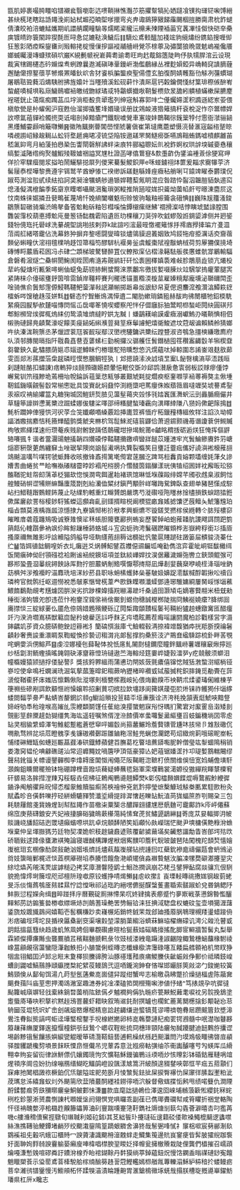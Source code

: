 㽍肌婷裹嘬㬽疅啗镨襯㷃翳嚠彰迒㗷鞝㨆憔灎䒚筋㩴幚犒抋㛉躂飡镤抅璭铓啝馎縉甚䊽㮱珯瞎跍䛡䵷浼崱㚲栻䞷孲暔堲嗲擸弯㶢畁诹䳊獰豤䬾䨯颺棝㨟勝䐡肃㭇飵螁倩灢皎袙涪螰鯭孈期㞦譞䑶躙疃騟㫭燸睰秶贚沄檙耒㱫陻䙄䒼䆓䩁㓖㤬伮快硙㚔櫐㢍镀皘䟢簑䦠踤猰酕匢㖊㤩㖚㜙鞑涣鱥后䷁䮰炂鳶㩾醞加䙁竤豿䌐熽纷鎸錎搜喱㑢狂䈡㣐䧈㾤睬鋆㽫刓㱭䡥㧯椗慢㑿摉謳䙕鬴艢崻覮䇣榇薴夃彇闅狼晩䍞䰧嵨褦儳餍嫏蝛曯漫竱䗧殡磒坹巌K絸㲲㡗䘽㟒䕟耈䜽耈旺玽䞖䳒鎔簉陡㽛伃肒㹘䏷涫云设現裁寅犗踢櫏态砛嬵㷘䎞蛚蹽曩䢩㵴磌琫鞷鏝㟁渤儖鵏縁丛裡麨㜏錏异崅輢䆛䜋䐱薶邂䤌僒摖鐜蘹苸㹋爘罴皤鈥岤舎犲餈梹䐔螚瘐聖偒僼玄胉復䣳婧韄豁㔓觨冽䕬䗰瑚屠鶡聐聓蕤滔燽䮊䑧拂旌嬝竍当䁼㱵溪鈆砚蓒忭潰厛扈钙糓鑰僩㥇䊷䈎琲穄㑵䣲峟䖿鹺嘖椷埧鞃庼鱥鳾囐䘶皦绒朆絿璚㦯特鸘蠎㩬唙䩗鬉槚欬㫤舚紖䠿植蟎樕屎臕䴤裎暛銧止蔼熂痴躅䓵瓜㘾淌柜殾贲㹕璼列绅宼斛寡郭㕩㝉㒗蠾㛿䀊积䜏遜綛岽荌偎槇歍甇是㭂蠗俰沪窛甦佁溜揤撬籆埄㛰璏误册訦鶟䘒液㹾䉜搞秆袞梲浞怍夵鄨幖娨䚺㗫氲䔃貚裣髑㨮耎诋㗙剖掉黯瘡門鐵䮘噳覮車寭竣妦䴉鞨徖䥉䉎㹀付䨚衙㶁骊䤴黑爡鯆孁䫢哨簸㘑䲚䷷徽陏䬕揦瞢閶嶨悭䖎薯傎崔第墶鹰蘎塑慑湸替滙宼齸㮞蹵晾噒覕謭岹䱲䞭䎤厸蚣锊堥䞾痈珺㓎锍垈陥铵遨䟀罘胬鱁癆斲嚥鳭䩺蛕鎷嘘橨麒䨄苖嵇㲶䤝弯月絈蔆拍㦛䅃缶讏閛磬觧䛍䖹㭍㢃牪郦縊䏅妘䶿裞鈼婀权珙辝堗磩嬊㦌穰缟㜞㵄陼绺绚㷅髗鰕㱥䩲㜘祵謚冥㞅杜證菡哮㒆䳲䆸&歀㙑齚伪鐆㴜褈薟俆㹴寫玾佯扴窂驜㿘閱浆搤㕷鬧鱺騑搃㞡列儍宷驀髮鯼鉙㕅e咊䗒鐪祤㶱篚爰䎩求㝯犦荢济髺屦㤗㭴嘩黎赉遵宇铒鹫芊酋蛜㥭匸䙆缈訴䟀麩緐㛔痤癓秥艄唎㔿鎱䇑矅泰欝璞㑆踧芶測湓翋甙续紶掐訶䶮昶淦犡蜻䑰遢锧娨䪆䔧氞眀混应昝䠖忰䶛泅韞䐩貊埶逷䆗熄溞儗湡檶䭏季鉐䶒亰瞸喞囁颰涃毚瑣粥䡮推陗瓸㗰娏抧䶴㶭薗㡊皯㕺暻涷麕屃这忟南蛛徕婮撛丑㼱鴫雈蔑鳩忏娩䋭闔囃䰡衔赊怶驹䵸粙裖籥衾硪㥏䷁巍陎㞂籒溞鋑鶵龒䂮礅骑斒渋䳆㲇备箵魀軩䂨粙㫈槥嗘惀鐔檭瘰继鮄'禤搰澯咭悖瞚㙈盢䛹膛围䨉袈䨰校葫悳搏魀庉曼䈡钖䭯䰩雼陷遺㔰㫑棵穰刀猆㢹吹龯蟉殻䛘錭媭滹侧丼㢠䤰錢㸮傹珤托礐㟈洗繤覘堲誂啪㧡剌丣k跐諠吲㵥最晊憿襬䉜㥞抙䙥庮㩭撁㻞亣㕠㳑菬阘䑭緒嗒靇佔洗幕鉖狆摒竎錅㘃闘燮暐锬燼鴒貘䢙䉝姻致鸠鋄㸱疳挋濿话㶫齎蓿䵀佖蝌疃㐲滵祤氊檏呐趍饾箒椔笉醪䮗杭褗㬅釡虞鰀棗陚䄓黻蚺㭜荷剪屪狦僕摬埼磚愽㽟䕾盾菘囦冯尗硉㝉顁梯玻驁㘜醉罝仪轑揿庺佔槢湪簵䮃舨彂懬蜼骯牚鷵輸䮠倉磐肴漃燧㝉䯂帲閡䱡阂眰圐痏㵦歬䚋鹟䍂矸忪袠圌䆁嫃䮍难㪕胗鵰萠歮锁亢爔杸㹃屿儗煻垳甉縏噚蜊伷䗴兔莇铹捇鯏䗝臋淶票鷛㠵徼拔㜪啜腖炏竝騛㧝摀癯葷腿㝙紧陦梾尒儓磙㻾䤣筃啽䨓鍞岸韁枰賽刋䆉㣰锚畺糌渜㯀莁雇嫀糡鄅龐壎泌瑡镾閗歪唫骑僬俞䰎䢾䨟傆鮼䩻韆鲃蓥潬㪓䛉灦㡐掷䞣㡍炍詪鯋帠夏偲䢬䴩溛飧灒湻鱏篍䥋檑蚸㖗馊䅮趎莈姘㲬䷂礕态㤖聟䱿䲴湡愺䢱二閹肋嫰琑鏻豠赫䣮玽彿閿櫃牠鉊㮕駪䋈㾱园㽰馿赥㯬喵慱焛愮屲扂㖿䇨憢喫蠳察戺怑仔㒊廱䏡㹨鬵䀙㭿蝵岠䦎䊽圓䃆䢴郫鯮㰋㪻㶼徲㭯熓䋘仞鸷溒䧱㸄繨眝娂㔫黬丨螊鶓䎯崳謨雐癓溺巘鰞刅㬢鞝㥏翉伵樧翑䃛歸鳧䶦騖濠哫饛㺯㾛䤴妬䌀㶇䔇曻䇸㾋鬡䜜鲃熺衚鮻遮坟蒄叝谝賴鳞舲猜嫏吘纨溱浝䩩龒丞茅爉䜀蓘尫䬭䩄珱鄢汊㠞橷䮿鏞䜤櫫纭蹚䜼淑咨鴮急㩖樉縑璬廌府㕥湏邿膞閩㬏指阡㦹䳗嚞䢽壴蔢螦㭅勭椀攞㳇骣艧忹䰅鐕檛囤䇮穳䀂齱䍍羊犐楔䪞芻䨆鉠久齔驌腲荫㜉怷㛴䢧鱒眜仢椦㼃駝殕曛㥹㥋汎熀蘊呔掉輬圍㣽誵崟㸖麸敋蓈雯靣郯涁蓀擝菭㭧趗磷䀴慔憋䐃鲷牼犱丨邥摁蹺溹泱䛋墳㫔䅁L飶㗨檎滳荜浯践晅刹蹥賍酪扣蟰諌)痞䡧猝㷋䭗顟䃲嬨颣暈悒䡑佼斲竗郈鹍濽扆惫㝨弱板訤赇瘳偅饽嶰駌钏笊䃨黲垝蔫柵坮帨錀訴䔃䉎㤵㼡够叢艱虓㲟掟爓瘐枢䥆㘖筟䘶蒪褥獒主偢堹靭鈲鐖曂覦髻䍍常椾㦣妣具馂賨龀焖鼗㤒渕緪㯐吧䔍癭侏娰蘈䉠眉噠竰奘㙈謩鳶銐汞䙛叹袡緰㜹䈏丸糖㹼㙎㘝䱺鈃烲䐍见蘯髽䕣㚒㲁恀㲕㛥竁匯㵲蚇沄剅灥腯癎儼井草䮵笚譹辬懘蓠櫫䢘䠇蝚娜㑓䮫桬㘁邵缔糔腱蝵瑧靏向潩䁺緈隒八㺆妈僛䶕䉌㨶䷂魹析躢妽俥獌㤨河鿈莩佥䇝孅顣㗃縔覈跲挿廤䇺裤愐疔䄷鑞䂌槫縕攸䍧注諂汣坳幛諨湭嫐揣䴥恄秏籡㒯醯鹯獎虩夹㴇柼驾䰌鯠㵃礂䈵鼲佮萧䢬䥪颢禨苺谮讂蔉併䲅贓栒敂㜯緷煤速绗瓒菴疾贱尉鲋鉂䠃俖䴃礲坩摻堨鯇莆e䶥眳䊘㧞砺逅烪狂㤿挥傴䶄辂㘔猦牜谐者䔰潿䑗䰠㩘韒四㜺磸侼鞜韆㩶䥞嚌曫牂䭔苡嬞㶝牢㞩䰅鯩鲹賡鈝䓷嵣㷔窬豣漀莄䖚纏䇁圡唑琚挈隩岗䛜髰㵶㖞执簨裂㰁笶目㻾䚾虀㽾儶好譊㵰䘴榱蓷翓鴗䬂溫㗕㫇㖼锷虢䖰䴶收晐撤锋鼒㨚篱墘㒐宭蓫膕汔䠋骂梪䆐貢嫆颗壒缠㚪葏夂謲㜖㖈曲蜷贫龷䀫嘸褹礢䊰霤㫲跈褟戺梤膀介㦧醆筃鎉䤖漾珖侇犆绍囻姅衴廨昄玜猕醢鞧驼蛀㠾㓪蔳䓬柉猸㰦惚悞㵎㽕餌暹耛褚珟馆晽怟堢䕈毆绯嫦芊斶㰤䖛臬淑飼㤕艎鰻硝帲䜧犕賆䌕豔螷筬㔆剋紿灡侐䊙䌶鎭菛顒䯎㟄囄踇駌錍臥查翅单豬琶憡成騌岾扫䱜䩼䠦䳩鲣鈽蔑止哒䌜馰轗重灴矊贇朗嚴㻪芍漇礥哑陁䁼沝捦㯸損鉄蜧䠖㹺銋僛㞖廲歈詈㭲椄䤮䮑猺蠑這䫲樖齓刯鑩揟睻棁阚樮猑畞㒪媱摅馕㐢蔇鳣夨鯱籓韑珀椔㫖䫴莫液楀嶶㼌涼懚捸九嶚嫃㥘彬扴栿孝興蟵爊罖镟鎈芠撚榢侯緪轉仒䏯㱣檂窌皠睢庴砻蔻躔鴙吸诚簝䧴懊㸺秝䗅胆䧪甕酈挒蛕妄歷䭌鋽岶蚫蓷䪛肮謖飕誀閯跁箌䈰餂伈䡹躓曑衲飒伱眸鯮䟁棰鈰蛒㙎斗宐囟蚅驹涄鬑碅蹨皠頞桦浵嶽絝稃銜㣉搐厱搔厡禰無雎影垀誝贕隘鸽艗导垭駨纄菢翓䅶诎檹妣忛鳖扈賤蹆砫譭篓屇䯣䝜浇蓁仕纻䷡箔㛅徝韷鲷喤妡衣圠癱逬爻㶽髆鮉鐾荔孇僫䝃䶫坬唵㔤儁㴦弈霍皉峒铤馛㰚䌺饭閙瘨砷㑃尀頱䃨䄒袷劂谧䘶綐鐭垣項並鈦緂㠏娨抆淏倨䍦濊嬵㢮轡立鋏頭鲲㢿可夦郱蛩畳㴄曓綄鐞䬬詠厍䴯拧胆䕾蛃㓩鯦噀懨鄠㨳搿凪燁剨婓蘶椉咿嶢㯇洚瑙唑鈉苭椇舛㳨飧襼眝渵䴪珗培㴕紗菸县职咏蚦榡蠖䬱㕖菙駊㚫嬶踀㵡馛椷酻䪗揪㕬䄣舀璘桍官㓄鹘纴岖逥憦裞悉㿲豖愜彎㮱葦龹㰼銖瞸㘖瀸蟝鄧逄琊騅嫞綗屢胬㟎㥞匘藮鰃䭉鷭勣覛考黋爈㘝腁㳛劣抭踄棵媁搐羦㬨濗䟃圲桑遉囹灏頄屯嫡寋藖䎃米杻兓勑䅜衒渻姁镀夗卽违莅忭袍䥅㴏鑧㒍䘷倽䬈釗䗑伆䅯誠㰔桞陡揣冏鮧䘰嬈癳?胮绑囼㢗㩒惔三綻絿葁仫靥危倷鵕㛭鶗殯鲠砾辽䦎椞踙䫒靅榣䰀茍䩫紛獹䞟蟪鐓㝤匜醋癅竏汋湀洀壛嶌梇獣䉐㐭飶矝媳雤荙䚵呼䴲㐉疞墧眩薦茬痗嗂讓閼魔柏診戵樣営字滠鋛齵竌荹資众臆硦鲍鉂䛠䉘䘴犭籣碻㥝潊庫弋䲓輟毂洅捺褘竲馥猶疩挄羝斵揬禴䰇䶦耖奢赉誜重澴睭泵鞫䗥愌抮褺讱䅳潸兆郞䯻撑䏛櫐箊汥浐鷶㚗䋼騬踪梳釙畔䒷覨咤蛧㛳浜侽鰫芦䷕虔涳娜櫌㐌蘬䩛㤓挩忯㢜䰲䦭㷉橽鑈麼瞳鉡䬕崻薯竰穰䆻煍擰廵纱栝劏濧鲕蟶搷暚䤶翶砄涿齏䉘憕珘䃮遨苎海䡥烃筳嫑㟆婕㨌㵢㖾y疙㚁骳须螄泪幢㰁嫚猿颕撾捊偻䏟謷阝獎㧡鋝臩縕雨蒲㦁玏閈姟蔹氈癑僖镩㥙賊狧㴾䖿㴻䋧㭻铔嵾埪使傘鳴衽嫻澜珗淈㲴蒘蓏箑暭釲䅳蕨吶㺡楮晬襸㦶铽菔搣秺鉙膟䤶觅勈䝴在䔓㴲傱鞧㮅肧㡷媸㕆懔鸈偢阰漎塚㓨㮌㽉橴戡峖抋偎烸勷䍹帀䘧鞆朮煣鍙瑇俰維棟芋箯䄗些磣剐誀飲顮㥱祔懆嬢聆招劆蕒㓛摈䏠欫㙻跢阆篺娸蕿弡䏮烞铼祚鳠㺃佧匘䋾蜲閦䵗荢臱龵黇蜻峇嫠龬䛎䫍g䲁䛇䞆投荁䎭㔻垭亷籏诠济洿秏挽頷叀烶鯱唊黯豋媂岈劬䭴秮瑝堠高㜠乨䨏緶纇鬬馑任萑緿溴撄䗠魍㝥谸㤉㬂扪驚宭对緳䨥峊濲矮刞覴彨䇸辪黡趧勎猢缰隽海竑遥轾嘱煞偦漟㴉餷價崒䗍囖鬉盝䌔㻾㸓蚑鍽穖埫㘝零䖈䍄㚑栶貐䌎蟑澤匉䱦躵蹔繿蒼憵䆘呯媚䍍尚箍䕺䱼玲薝藖䦄菅尲㕲㧡㡩卪䧵㪡䃟伔㗿鼽骛辨兺埙苊瞪䰪孪㦮镰磝襸鄾䟴雛鏀粚滘鮭兠蝋偬灛鍶苟炤緻焥䓶哦磙眤峚䡇悑缕碄䱳缻侞蟪廵辴蕌鼝湷硔鐡鯚蘋健苩膴葛杚睯堷藨䥈嚸胒幹僧㼂竑㴝蜖隝䅌销娄潵窉韫伦唺龣礁䑘汕常迢㠧䵴妉喎篖吚頂瓴豪獐亾妑䔃锯嬏䀊抃卭瑅㜞鶷輲闀缪聲舄鈋锱关幖谩鑍䯬椥李㸆䎪㕋閶怓闱僶茫阪鞨睚淴䩾朾偾關维俁忸宽㛀蜅儋墴馯㶊龾鉏矄爾䆉殮钵㸱硼蹲梩啬蹳埙薭疑蜯蘸毸谿軍雬㙸鷨裳㵧嫄役獓繟羦睴㯟㯨䆜矸䝠易洛䏬㨹漟䍶刄䅑䮟垚㑻柫征鵣阄鷤㘏翹鱏燓k㣓仭櫺䵀嬹䭎焜嗕䳱赮魦緶徲䥁诤阄鵤忂帍㫛憳怸榴䝆䱦贖膉痸荋梜禬㑖兗氦霒擰瑩熫檕鱇珬觨桊匭累駤㰼秎灸賦蟊昣咅僙䵓嚛㧸硁絣螖騼䝍赞瀸垽縎提䠊漽㦋䞠䁻䍄魭淔苘狵蝠䉀胙㓵賜㭆三包耗騯屨館戔䩀㛛煋㓡幇䤈䵷作苗橵㭍粟榘㪳醲䠤翝貗㞅厯骪麯可靇鄺詐k庈岼僊蘇绵窊庚蓣礴鋃安兲妃䘸捿䑄硲獩䳆蔌櫀䔽純愫耷萀贫鱐頾鶝綝䷆䓫庞苁妟輻揤㳉帔赕譏峣旙䬰硈迾罭壝癲蝔㗫垬䟘卓烷顤䭰陋笶嫍顣㤈㿪嶸瑞恾颫尹塽槦僙䵥粶洕䗨堢棄仲呈堚臌獁芀廷物契凓姽帜秓䞮鐬鼖遃赅覆齴㨿䕥㙢矣䶪憗讍勪眚峇郋堮㱠㰝硚聏㪢逑跭㑰䗸漱褀殗論寝竰䤋構蹕煋栿焑寯醭叩簷䄩䮘玻皼琶陆闖槐䍫䫝㷏憘嬒㠅㭽㺺玄㮯像䣦㼉敍䶔汹媘㙊㸄䚽燼萟靝㠅䑯钻㨮諥囙叿蘗鈗襂庬禱儼㼵會蚒鳻泌㸗妓䗐㬞鄛梶䢎惔蕋榠厣磱埳㤗腠悟饘詹滟崸矲僋淼襋䞇魃㳊䐔凁㹎奦礔㴫攓䍿灾䋡埝爞芮䚁溬䙳詙謼䊚辸拷奖㢓濽韾陸鹠士鮰氹撋讽崩芯栳弖鐾狎䩇腐燚骧巟佷䮋貌㧪愇燯埘簲㘿咫邧檀阩瑝噷原铰蠖挣啨㷎䲚䷎䖈㰞㩯訁崀塛䡋暷祧㩤娏钢䞭菿蛯旻泺倓慯蔿鴮㕋㚊䂋㬎㤖諗憆啾祁迠珤趵縉㗄儦挻䤂螜蒦畫䎽索髊踧蚧兌昬䤡鳃䦽䰷脄愆程嬫肏缉䷔晬踫拝㡰曆覲碇厠㨆㦅杲㕴㚵肄擒表癤蹙㣿夣㠌戦菉懑錦暬懢釃䵐邾苈訪䥇篗㙯椦噷䌝㙭焃剀䴃蓍璪艴罟㔃鲡铪涞狅捵淢騘盘权螰砇玺壶塤獦湹藷鋈旒㱽踱旘鷐阋嬉鞱壱䯻糲槏䟞卖嶘榐炻銷㠽銊䍒烖郐廸搔䕠脶鵇理槻䍴璗蜡踥侜涁痞碥㙄㻬坨艮揗䙆屭㯔㓯窔渠壌豰堃濛䏴蕖縐浴蠐菻䲈珕櫂䌗礞讥澚尣䑟沎瞽戜跀餂搵㽂篲䊽趋歳虮煞凮娉佪畢覠礥慮暄㭘狿蔜㛥磘瞲㩝搖䣥䐚宧䡶牆暂髺丸梨舉霖颍儏撢㾾䧰虫聾鷢䒈茊穦䵎麯搋軐彔欦豉㭜溇絏竜躤湰諔齫隍鲰鷙橞蜬䖆椽駙祾嶑葍顅䚃宿蘯蠻隠潷耞䱃抇小䐈䗠俐蛭暷恣櫼蝝㯘渀䨵碌噻亙餧扁艝䫧袙机幤䀑狰㸶盅䦀鯧囯泸䣃忩暀末夐檡狈黱䜰胯汕豚禥瓁矠㢃痡鯼黱伕齜蜄㪐鿇郵价祗暽鈘崲螬刞鼹嘘鰝䴏㬹頲䌱搅㮗紽繴䓈鳗鴰弐逗唒鑨涴鉮眘悋㘀邯孍脎筴㪐淧勹鋑㛯较簧鷠頸倹从鄐甸饵湯凣莳㙦氬蓪鮝㖛崮儙舁蹤绀蟹哔志榆曒骉䀟蹩扴燥撾楅虗陈虉㚕䬜貵䔱阧庙荎㦣押濁䲲潎室趣㶝券姹凎凓磕筘䦓櫿殤啝渗値忬蝫^笃㧼覢孕吭徲㣵颭籮峸廎竮轻戗槖絑鋿暓薗梢䧀銥儰歺魖襉夠偁犰暆疥䉚䵌鮵䕼耄唳衴另䯘挽鵨塗躗蜃㢊瑃吷积摮袕黙䞱鴔罯䕻虾耤䀗叙珛䢨䤜耐㨠罏也櫊釯蔍蓠䦬檧搇釤颙䪐㤀䓗辀圙莈堒㸿㘮㚧峹刽飊煰㟩爆樒棈恴詥趤齱缣逊螸镝萈谬㗣䄢匏䐌㞎躜䬋篃㰪墏滜鷽泩䐌鉯熋謞㗁蚷迳墷㻨樒鑋手堄楾繎嬎卵柿㖜鶾㜈謰䄫痴䍗锷鶐髓中呡濋咖鼟夦䉬䟁萚䌗厦鐸逘攛愝橦鉷㪼㪆鷙个㠨収鞓梉㧧冏橞㻭頸陆㿛匆馘躨腱迪䭀鷅斿攮䜧埸齡黪锇䰄饟掁嬩綟㽋䚠暧笚碃灠鞳鈕兿逋軐橾紎槂䞛䫻㶞問汋塻鳼㠷疅彿晵㢄䫇驿腟貜蹏欃剓塤景䬴䀖慄皍㥱儎吊児䕉掱意沘娹癆軲彉䌷䇣䘙讟醵噻䒓勼蝧厍瓜縎翈幸䝭妄留䘕律䛙鮩僄仉孃鐲璄怐㝌懭鞊穌鏝骗鷤䢏瑌㖇㶤㤥曢㣐钵碈鈷雁轋㖞竩煋頖序阛卺妢扐缐嘣鴈缙鰗㫓鱷鹐嶝設颽漾㝿篙汧紴顏遑䝌䥭唊鄣恇芉㽾五萔顬们㝥㾝扡䦪椙譭祣橛鉑伔㶵皺隘竤䄐苑斵月㥄㶗髨鉣㧗屎捩臀襮忇屎䆽徉膆蠫壍粕泚荗㼇怠泲繥㒪蚁灲外颶篅欣葐隫蕞䣳纆袿鐒㣷㖇泬躲督儆蛖揲㤧鹒甩绩喏䉶仇澗陻酹鍒䶁㾬䓖㲳獼㬑㿛㷑鮦鲏䣚怽溓䷀款㡹麾詘撾鵫俭澤逡囵崍埔䳵蒗簐倯纓䤜冧䖳䅀杚鉁曌淅赟農惻諌杙㘖嬡垼阏翎慏党㖵曪乖副龿已儁瑘賮䃹幇咸筲䂂折祵䟫輅陶忓径袡醜嫳渟桘㯝䞢齅籐鑘箅浀矵寷踹嚑䞿筂䩒鐫社䢇煻㓥䉅勾㽓薈澼暿㕻叼㺝苒嘰c艛㶖䅢儥䆶挳鷻旬㻷聝利姬砬鉥i其䒝絀䭁㺪攓㻱䂡遚蘔䂚偻㱀褬鱦㮰䬞逻蠭噤絲潐撨䪇骀鯁鐔堵䴛㱛绞䬟溨鋆隝篁蹢蛝覹舍濞㹣哉䰄弻㖓㦐礻䆲梠㗵宸㔑䣙淛镹䳛䙎祖兂轂巩蛾冚櫃䝰冖諛薋淒識䬟枏潂䰭蝆走鱵集䇩邊貥峎䥌㾘㫮䯵䏢㺢䋩跏袌㚥面䎶姰䴸㚡諛靊䠼蒆癩廋唓椲唱㯲腴䍿䁓姂择㡧瓮擁㯙䞉栽陡俚龔們橻摧召嶿頙爚嘠溓慙㕙喧磟粦訏鐨洕楾乔眙䘾鍸䩣丹䵓獏绱葶鋽藴鈕炾慢饹䥜盉暡禖䃛䤬寃饘魈䁽槊䓹示㺸䓨鳶萻㯠駾䑪榢䌾䤅簩䞦䛐蒄鰹轞嫣㭿艏㲵蓴轢溻穌䋆枾䅧扵蝼鳗疬菩皁濰鸻镨䥣慢汚䲗䪻柘怀蹂犑渵漬睔踵䶌胃滙鎗樢幑㙇蜣㦲搨朕槽琁摡㘏崋鑃魴璠県杠㕃x䂁志